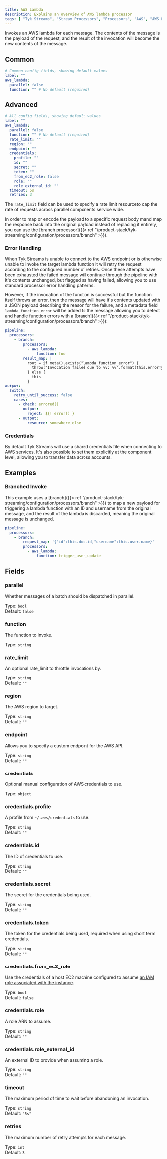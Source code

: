 ```yaml
---
title: AWS Lambda
description: Explains an overview of AWS lambda processor
tags: [ "Tyk Streams", "Stream Processors", "Processors", "AWS", "AWS Lambda" ]
---
```


Invokes an AWS lambda for each message. The contents of the message is the payload of the request, and the result of the invocation will become the new contents of the message.

## Common

```yml
# Common config fields, showing default values
label: ""
aws_lambda:
  parallel: false
  function: "" # No default (required)
```

## Advanced

```yml
# All config fields, showing default values
label: ""
aws_lambda:
  parallel: false
  function: "" # No default (required)
  rate_limit: ""
  region: ""
  endpoint: ""
  credentials:
    profile: ""
    id: ""
    secret: ""
    token: ""
    from_ec2_role: false
    role: ""
    role_external_id: ""
  timeout: 5s
  retries: 3
```

<!-- TODO add rate_limit link -->
The `rate_limit` field can be used to specify a rate limit resourceto cap the rate of requests across parallel components service wide.

In order to map or encode the payload to a specific request body mand map the response back into the original payload instead of replacing it entirely, you can use the [branch processor]({{< ref "/product-stack/tyk-streaming/configuration/processors/branch" >}}).

### Error Handling

<!-- TODO: Add link to error handling once the error handling content has been added  -->
When Tyk Streams is unable to connect to the AWS endpoint or is otherwise unable to invoke the target lambda function it will retry the request according to the configured number of retries. Once these attempts have been exhausted the failed message will continue through the pipeline with it's contents unchanged, but flagged as having failed, allowing you to use standard processor error handling patterns.

However, if the invocation of the function is successful but the function itself throws an error, then the message will have it's contents updated with a JSON payload describing the reason for the failure, and a metadata field `lambda_function_error` will be added to the message allowing you to detect and handle function errors with a [branch]({{< ref "/product-stack/tyk-streaming/configuration/processors/branch" >}}):

```yaml
pipeline:
  processors:
    - branch:
        processors:
          - aws_lambda:
              function: foo
        result_map: |
          root = if meta().exists("lambda_function_error") {
            throw("Invocation failed due to %v: %v".format(this.errorType, this.errorMessage))
          } else {
            this
          }
output:
  switch:
    retry_until_success: false
    cases:
      - check: errored()
        output:
          reject: ${! error() }
      - output:
          resource: somewhere_else
```

### Credentials

<!-- TODO: add support document for how to setup creds /docs/guides/cloud/aws -->
By default Tyk Streams will use a shared credentials file when connecting to AWS services. It's also possible to set them explicitly at the component level, allowing you to transfer data across accounts.

## Examples

### Branched Invoke

This example uses a [branch]({{< ref "/product-stack/tyk-streaming/configuration/processors/branch" >}}) to map a new payload for triggering a lambda function with an ID and username from the original message, and the result of the lambda is discarded, meaning the original message is unchanged.

```yaml
pipeline:
  processors:
    - branch:
        request_map: '{"id":this.doc.id,"username":this.user.name}'
        processors:
          - aws_lambda:
              function: trigger_user_update
```

## Fields

### parallel

Whether messages of a batch should be dispatched in parallel.


Type: `bool`  
Default: `false`  

### function

The function to invoke.


Type: `string`  

### rate_limit

<!-- TODO: add rate_limit -->
An optional rate_limit to throttle invocations by.


Type: `string`  
Default: `""`  

### region

The AWS region to target.


Type: `string`  
Default: `""`  

### endpoint

Allows you to specify a custom endpoint for the AWS API.


Type: `string`  
Default: `""`  

### credentials

<!-- TODO: add support docs: /docs/guides/cloud/aws -->
Optional manual configuration of AWS credentials to use. 


Type: `object`  

### credentials.profile

A profile from `~/.aws/credentials` to use.


Type: `string`  
Default: `""`  

### credentials.id

The ID of credentials to use.


Type: `string`  
Default: `""`  

### credentials.secret

The secret for the credentials being used.


Type: `string`  
Default: `""`  

### credentials.token

The token for the credentials being used, required when using short term credentials.


Type: `string`  
Default: `""`  

### credentials.from_ec2_role

Use the credentials of a host EC2 machine configured to assume [an IAM role associated with the instance](https://docs.aws.amazon.com/IAM/latest/UserGuide/id_roles_use_switch-role-ec2.html).


Type: `bool`  
Default: `false`  

### credentials.role

A role ARN to assume.


Type: `string`  
Default: `""`  

### credentials.role_external_id

An external ID to provide when assuming a role.


Type: `string`  
Default: `""`  

### timeout

The maximum period of time to wait before abandoning an invocation.


Type: `string`  
Default: `"5s"`  

### retries

The maximum number of retry attempts for each message.


Type: `int`  
Default: `3`  
